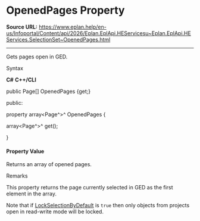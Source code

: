 # OpenedPages Property

**Source URL:** https://www.eplan.help/en-us/Infoportal/Content/api/2026/Eplan.EplApi.HEServicesu~Eplan.EplApi.HEServices.SelectionSet~OpenedPages.html

---

Gets pages open in GED.

Syntax

**C#**
**C++/CLI**


public Page[] OpenedPages {get;}

public:

property array<Page^>^ OpenedPages {

   array<Page^>^ get();

}


#### Property Value

Returns an array of opened pages.

Remarks

This property returns the page currently selected in GED as the first element in the array.

Note that if [LockSelectionByDefault](Eplan.EplApi.HEServicesu~Eplan.EplApi.HEServices.SelectionSet~LockSelectionByDefault.html) is `true` then only objects from projects open in read-write mode will be locked.
